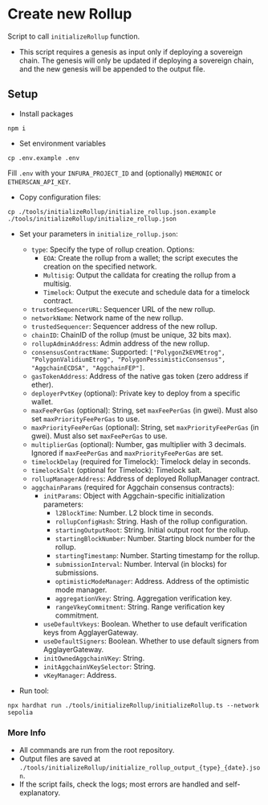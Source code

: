 # Create new Rollup

Script to call `initializeRollup` function.

- This script requires a genesis as input only if deploying a sovereign chain. The genesis will only be updated if deploying a sovereign chain, and the new genesis will be appended to the output file.

## Setup

- Install packages

```
npm i
```

- Set environment variables

```
cp .env.example .env
```

Fill `.env` with your `INFURA_PROJECT_ID` and (optionally) `MNEMONIC` or `ETHERSCAN_API_KEY`.

- Copy configuration files:

```
cp ./tools/initializeRollup/initialize_rollup.json.example ./tools/initializeRollup/initialize_rollup.json
```

- Set your parameters in `initialize_rollup.json`:

    - `type`: Specify the type of rollup creation. Options:
        - `EOA`: Create the rollup from a wallet; the script executes the creation on the specified network.
        - `Multisig`: Output the calldata for creating the rollup from a multisig.
        - `Timelock`: Output the execute and schedule data for a timelock contract.
    - `trustedSequencerURL`: Sequencer URL of the new rollup.
    - `networkName`: Network name of the new rollup.
    - `trustedSequencer`: Sequencer address of the new rollup.
    - `chainID`: ChainID of the rollup (must be unique, 32 bits max).
    - `rollupAdminAddress`: Admin address of the new rollup.
    - `consensusContractName`: Supported: `["PolygonZkEVMEtrog", "PolygonValidiumEtrog", "PolygonPessimisticConsensus", "AggchainECDSA", "AggchainFEP"]`.
    - `gasTokenAddress`: Address of the native gas token (zero address if ether).
    - `deployerPvtKey` (optional): Private key to deploy from a specific wallet.
    - `maxFeePerGas` (optional): String, set `maxFeePerGas` (in gwei). Must also set `maxPriorityFeePerGas` to use.
    - `maxPriorityFeePerGas` (optional): String, set `maxPriorityFeePerGas` (in gwei). Must also set `maxFeePerGas` to use.
    - `multiplierGas` (optional): Number, gas multiplier with 3 decimals. Ignored if `maxFeePerGas` and `maxPriorityFeePerGas` are set.
    - `timelockDelay` (required for Timelock): Timelock delay in seconds.
    - `timelockSalt` (optional for Timelock): Timelock salt.
    - `rollupManagerAddress`: Address of deployed RollupManager contract.
    - `aggchainParams` (required for Aggchain consensus contracts):
        - `initParams`: Object with Aggchain-specific initialization parameters:
            - `l2BlockTime`: Number. L2 block time in seconds.
            - `rollupConfigHash`: String. Hash of the rollup configuration.
            - `startingOutputRoot`: String. Initial output root for the rollup.
            - `startingBlockNumber`: Number. Starting block number for the rollup.
            - `startingTimestamp`: Number. Starting timestamp for the rollup.
            - `submissionInterval`: Number. Interval (in blocks) for submissions.
            - `optimisticModeManager`: Address. Address of the optimistic mode manager.
            - `aggregationVkey`: String. Aggregation verification key.
            - `rangeVkeyCommitment`: String. Range verification key commitment.
        - `useDefaultVkeys`: Boolean. Whether to use default verification keys from AgglayerGateway.
        - `useDefaultSigners`: Boolean. Whether to use default signers from AgglayerGateway.
        - `initOwnedAggchainVKey`: String.
        - `initAggchainVKeySelector`: String.
        - `vKeyManager`: Address.

- Run tool:

```
npx hardhat run ./tools/initializeRollup/initializeRollup.ts --network sepolia
```

### More Info

- All commands are run from the root repository.
- Output files are saved at `./tools/initializeRollup/initialize_rollup_output_{type}_{date}.json`.
- If the script fails, check the logs; most errors are handled and self-explanatory.
